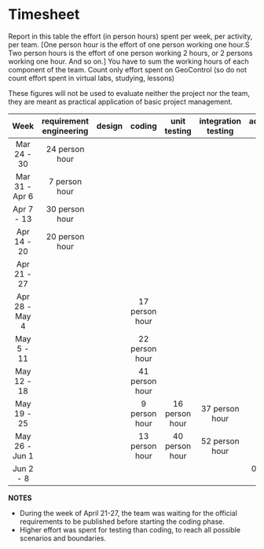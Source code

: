 # Timesheet

Report in this table the effort (in person hours) spent per week, per activity, per team.
[One person hour is the effort of one person working one hour.S
Two person hours is the effort of one person working 2 hours, or 2 persons working one hour. And so on.]
You have to sum the working hours of each component of the team.
Count only effort spent on GeoControl (so do not count effort spent in virtual labs, studying, lessons)

These figures will not be used to evaluate neither the project nor the team, they are meant as practical application of basic project management.

|      Week      | requirement engineering | design | coding               | unit testing | integration testing | acceptance testing | containerization | management |
| :------------: | :---------------------: | :----: | :----:               | :----------: | :-----------------: | :----------------: | :--------------: | :--------: |
|  Mar 24 - 30   |     24 person hour      |        |                      |              |                     |                    |                  |            | 
| Mar 31 - Apr 6 |      7 person hour      |        |                      |              |                     |                    |                  |            |
|   Apr 7 - 13   |     30 person hour      |        |                      |              |                     |                    |                  |            |
|  Apr 14 - 20   |     20 person hour      |        |                      |              |                     |                    |                  |            |
|  Apr 21 - 27   |                         |        |                      |              |                     |                    |                  |            |
| Apr 28 - May 4 |                         |        |    17 person hour    |              |                     |                    |                  |            |
|   May 5 - 11   |                         |        |    22 person hour    |              |                     |                    |                  |            |
|  May 12 - 18   |                         |        |    41 person hour    |              |                     |                    |                  |            |
|  May 19 - 25   |                         |        |     9 person hour    |16 person hour|    37 person hour   |                    |                  |            |
| May 26 - Jun 1 |                         |        |    13 person hour    |40 person hour|    52 person hour   |                    |                  |            |
|   Jun 2 - 8    |                         |        |                      |       |                     |            0.5 person hour        |                  |            |

<!--
|   Jun 9 - 15   |                         |        |                      |      |                     |                    |                  |            |
|  Jun 16 - 22   |                         |        |                      |        |           |                    |                  |            |
|  Jun 23 - 29   |                         |        |                      |       |          |         |          |            |
| Jun 30 - Jul 6 |                         |        |                      |         |           |         |       |       |
|   Jul 7 - 13   |                         |        |                      |              |           |       |          |       |
|  Jul 14 - 20   |                         |        |                      |              |                     |         |          |       |
|  Jul 21 - 27   |                         |        |                      |              |                     |         |          |       |
-->

**NOTES**
- During the week of April 21-27, the team was waiting for the official requirements to be published before starting the coding phase.
- Higher effort was spent for testing than coding, to reach all possible scenarios and boundaries.